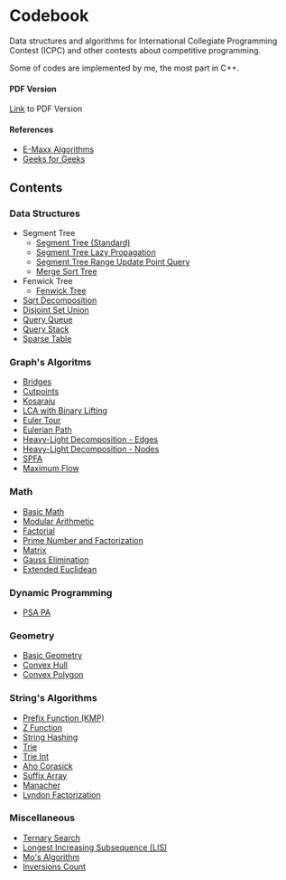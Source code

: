 # Codebook

Data structures and algorithms for International Collegiate Programming Contest (ICPC) and other contests about competitive programming.

Some of codes are implemented by me, the most part in C++.

#### PDF Version

[Link](https://github.com/danielvitor2d/Codebook/blob/main/docs/My_Codebook.pdf) to PDF Version 

#### References

- [E-Maxx Algorithms](http://cp-algorithms.com/)
- [Geeks for Geeks](https://www.geeksforgeeks.org/)

## Contents

### Data Structures

- Segment Tree
    - [Segment Tree (Standard)](https://github.com/danielvitor2d/Codebook/blob/main/code/data_structures/segment_tree.h)
    - [Segment Tree Lazy Propagation](https://github.com/danielvitor2d/Codebook/blob/main/code/data_structures/segment_tree_lazy.h)
    - [Segment Tree Range Update Point Query](https://github.com/danielvitor2d/Codebook/blob/main/code/data_structures/segment_tree_range_update_point_query.h)
    - [Merge Sort Tree](https://github.com/danielvitor2d/Codebook/blob/main/code/data_structures/merge_sort_tree.h)
- Fenwick Tree
    - [Fenwick Tree](https://github.com/danielvitor2d/Codebook/blob/main/code/data_structures/fenwick_tree.h)
- [Sqrt Decomposition](https://github.com/danielvitor2d/Codebook/blob/main/code/data_structires/sqrt_decomposition.h)
- [Disjoint Set Union](https://github.com/danielvitor2d/Codebook/blob/main/code/data_structures/dsu.h)
- [Query Queue](https://github.com/danielvitor2d/Codebook/blob/main/code/data_structures/query_queue.h)
- [Query Stack](https://github.com/danielvitor2d/Codebook/blob/main/code/data_structures/query_stack.h)
- [Sparse Table](https://github.com/danielvitor2d/Codebook/blob/main/code/data_structures/sparse_table.h)

### Graph's Algoritms

- [Bridges](https://github.com/danielvitor2d/Codebook/blob/main/code/graphs/bridges.h)
- [Cutpoints](https://github.com/danielvitor2d/Codebook/blob/main/code/graphs/cutpoints.h)
- [Kosaraju](https://github.com/danielvitor2d/Codebook/blob/main/code/graphs/kosaraju.h)
- [LCA with Binary Lifting](https://github.com/danielvitor2d/Codebook/blob/main/code/graphs/lca.h)
- [Euler Tour](https://github.com/danielvitor2d/Codebook/blob/main/code/graphs/euler_tour.h)
- [Eulerian Path](https://github.com/danielvitor2d/Codebook/blob/main/code/graphs/eulerian_path.h)
- [Heavy-Light Decomposition - Edges](https://github.com/danielvitor2d/Codebook/blob/main/code/graphs/hld_edges.h)
- [Heavy-Light Decomposition - Nodes](https://github.com/danielvitor2d/Codebook/blob/main/code/graphs/hld_nodes.h)
- [SPFA](https://github.com/danielvitor2d/Codebook/blob/main/code/graphs/spfa.h)
- [Maximum Flow](https://github.com/danielvitor2d/Codebook/blob/main/code/graphs/maximum_flow.h)

### Math

- [Basic Math](https://github.com/danielvitor2d/Codebook/blob/main/code/math/basic_math.h)
- [Modular Arithmetic](https://github.com/danielvitor2d/Codebook/blob/main/code/math/modular.h)
- [Factorial](https://github.com/danielvitor2d/Codebook/blob/main/code/math/factorial.h)
- [Prime Number and Factorization](https://github.com/danielvitor2d/Codebook/blob/main/code/math/primes.h)
- [Matrix](https://github.com/danielvitor2d/Codebook/blob/main/code/math/matrix.h)
- [Gauss Elimination](https://github.com/danielvitor2d/Codebook/blob/main/code/math/gauss.h)
- [Extended Euclidean](https://github.com/danielvitor2d/Codebook/blob/main/code/math/extended_euclidean.h)

### Dynamic Programming

- [PSA PA](https://github.com/danielvitor2d/Codebook/blob/main/code/dynamic_programming/psa.h)

### Geometry

- [Basic Geometry](https://github.com/danielvitor2d/Codebook/blob/main/code/geometry/basic_geometry.h)
- [Convex Hull](https://github.com/danielvitor2d/Codebook/blob/main/code/geometry/convex_hull.h)
- [Convex Polygon](https://github.com/danielvitor2d/Codebook/blob/main/code/geometry/convex_polygon.h)

### String's Algorithms

- [Prefix Function (KMP)](https://github.com/danielvitor2d/Codebook/blob/main/code/strings/prefix_function.h)
- [Z Function](https://github.com/danielvitor2d/Codebook/blob/main/code/strings/z_function.h)
- [String Hashing](https://github.com/danielvitor2d/Codebook/blob/main/code/strings/hashing.h)
- [Trie](https://github.com/danielvitor2d/Codebook/blob/main/code/strings/trie.h)
- [Trie Int](https://github.com/danielvitor2d/Codebook/blob/main/code/strings/trie_int.h)
- [Aho Corasick](https://github.com/danielvitor2d/Codebook/blob/main/code/strings/aho_corasick.h)
- [Suffix Array](https://github.com/danielvitor2d/Codebook/blob/main/code/strings/suffix_array.h)
- [Manacher](https://github.com/danielvitor2d/Codebook/blob/main/code/strings/manacher.h)
- [Lyndon Factorization](https://github.com/danielvitor2d/Codebook/blob/main/code/strings/lyndon_factorization.h)

### Miscellaneous

- [Ternary Search](https://github.com/danielvitor2d/Codebook/blob/main/code/miscellaneous/ternary_search.h)
- [Longest Increasing Subsequence (LIS)](https://github.com/danielvitor2d/Codebook/blob/main/code/miscellaneous/lis.h)
- [Mo's Algorithm](https://github.com/danielvitor2d/Codebook/blob/main/code/miscellaneous/mo_algorithm.h)
- [Inversions Count](https://github.com/danielvitor2d/Codebook/blob/main/code/miscellaneous/inversions_count.h)
